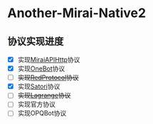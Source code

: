 # Another-Mirai-Native2

## 协议实现进度
- [x] 实现[MiraiAPIHttp](https://github.com/project-mirai/mirai-api-http)协议
- [x] 实现[OneBot](https://github.com/botuniverse/onebot-11)协议
- [ ] ~~实现[RedProtocol](https://github.com/nonebot/adapter-red/blob/main/nonebot/adapters/red/adapter.py)协议~~
- [x] 实现[Satori](https://satori.js.org/zh-CN/introduction.html)协议
- [ ] ~~实现[Lagrange](https://github.com/Linwenxuan05/Lagrange.Core)协议~~
- [ ] 实现官方协议
- [ ] 实现OPQBot协议
